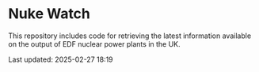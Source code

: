 # Nuke Watch

This repository includes code for retrieving the latest information available on the output of EDF nuclear power plants in the UK.

Last updated: 2025-02-27 18:19